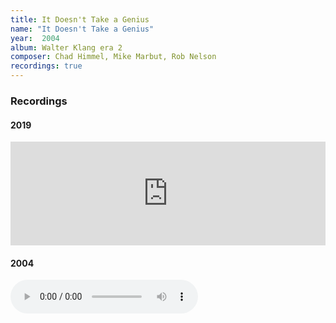 ```yaml
---
title: It Doesn't Take a Genius
name: "It Doesn't Take a Genius"
year:  2004
album: Walter Klang era 2
composer: Chad Himmel, Mike Marbut, Rob Nelson
recordings: true
---
```


<h3>Recordings</h3>

<h4>2019</h4>
<iframe width="100%" height="166" scrolling="no" frameborder="no" allow="autoplay" src="https://w.soundcloud.com/player/?url=https%3A//api.soundcloud.com/tracks/666091199&color=%23ff5500&auto_play=false&hide_related=false&show_comments=true&show_user=true&show_reposts=false&show_teaser=true"></iframe>


<h4>2004</h4>
<audio controls="">
              <source src="http://walterklang.com/mp3/2004-04-03/richard%20vargas/vargas_vocals.mp3" type="audio/mpeg">
                <a href="http://walterklang.com/mp3/2004-04-03/richard%20vargas/vargas_vocals.mp3">vargas_vocals.mp3</a>
          </audio>
